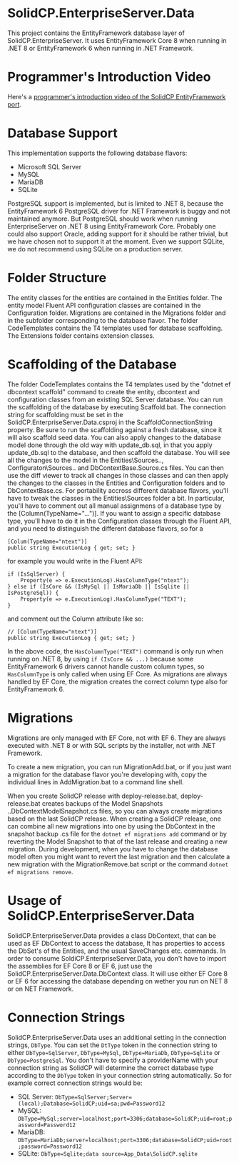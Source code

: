 ﻿# SolidCP.EnterpriseServer.Data
This project contains the EntityFramework database layer of SolidCP.EnterpriseServer. It uses EntityFramework Core 8 when running in .NET 8 or EntityFramework 6 when running in .NET Framework.

# Programmer's Introduction Video
Here's a [programmer's introduction video of the SolidCP EntityFramework port](https://youtu.be/fRJz-iDz4_s).

# Database Support
This implementation supports the following database flavors:

- Microsoft SQL Server
- MySQL
- MariaDB
- SQLite

PostgreSQL support is implemented, but is limited to .NET 8, because the EntityFramework 6 PostgreSQL driver for .NET Framework is buggy and not maintained anymore. But PostgreSQL should work when running EnterpriseServer on .NET 8 using EntityFramework Core.
Probably one could also support Oracle, adding support for it should be rather trivial, but we have chosen not to support it at the moment.
Even we support SQLite, we do not recommend using SQLite on a production server.

# Folder Structure
The entity classes for the entities are contained in the Entities folder. The entity model Fluent API configuration classes are contained in the Configuration folder. Migrations are contained in the Migrations folder and in the subfolder
corresponding to the database flavor. The folder CodeTemplates contains the T4 templates used for database scaffolding.
The Extensions folder contains extension classes.

# Scaffolding of the Database
The folder CodeTemplates contains the T4 templates used by the "dotnet ef dbcontext scaffold" command to create the
entity, dbcontext and configuration classes from an existing SQL Server database. You can run the scaffolding of the database by executing Scaffold.bat. The connection string for scaffolding must be set in the
SolidCP.EnterpriseServer.Data.csproj in the ScaffoldConnectionString property. Be sure to run the scaffolding against a
fresh database, since it will also scaffold seed data.
You can also apply changes to the database model done through the old way with update_db.sql, in that you apply
update_db.sql to the database, and then scaffold the database. You will see all the changes to the model in the
Entities\Sources\.., Configuraton\Sources\.. and DbContextBase.Source.cs files. You can then use the diff viewer
to track all changes in those classes and can then apply the changes to the classes in the Entities and Configuration
folders and to DbContextBase.cs.
For portability accross different database flavors, you'll have to tweak the classes in the Entities\Sources folder a
bit. In particular, you'll have to comment out all manual assignmens of a database type by the
[Column(TypeName="...")]. If you want to assign a specific database type, you'll have to do it in the Configuration
classes through the Fluent API, and you need to distinguish the different database flavors, so for a
```
[Colum(TypeName="ntext")]
public string ExecutionLog { get; set; }
```
for example you would write in the Fluent API:
```
if (IsSqlServer) {
    Property(e => e.ExecutionLog).HasColumnType("ntext");
} else if (IsCore && (IsMySql || IsMariaDb || IsSqlite || IsPostgreSql)) {
    Property(e => e.ExecutionLog).HasColumnType("TEXT");
}
```
and comment out the Column attribute like so:
```
// [Colum(TypeName="ntext")]
public string ExecutionLog { get; set; }
```

In the above code, the `HasColumnType("TEXT")` command is only run when running on .NET 8, by using `if (IsCore && ...)` because some EntityFramework 6 drivers cannot handle custom column types, so `HasColumnType` is only called when using EF Core. As migrations are always handled by EF Core, the migration creates the correct column type also for EntityFramework 6.

# Migrations
Migrations are only managed with EF Core, not with EF 6. They are always executed with .NET 8 or with SQL scripts by the installer, not with .NET Framework.

To create a new migration, you can run MigrationAdd.bat, or if you just want a migration for the database flavor
you're developing with, copy the individual lines in AddMigration.bat to a command line shell.

When you create SolidCP release with deploy-release.bat, deploy-release.bat creates backups of the Model Snapshots
..DbContextModelSnapshot.cs files, so you can always create migrations based on the last SolidCP release. When
creating a SolidCP release, one can combine all new migrations into one by using the DbContext in the snapshot backup .cs file for the `dotnet ef migrations add` command or by reverting the Model Snapshot to that of the last release and creating a new migration. During development, when you have to change the database model often you might want to revert the last migration and then calculate a new migration with the MigrationRemove.bat script or the command `dotnet ef migrations remove`.

# Usage of SolidCP.EnterpriseServer.Data
SolidCP.EnterpriseServer.Data provides a class DbContext, that can be used as EF DbContext to access the database,
It has properties to access the DbSet's of the Entities, and the usual SaveChanges etc. commands. In order to
consume SoldiCP.EnterpriseServer.Data, you don't have to import the assemblies for EF Core 8 or EF 6, just use the
SolidCP.EnterpriseServer.Data.DbContext class. It will use either EF Core 8 or EF 6 for accessing the database
depending on wether you run on NET 8 or on NET Framework.

# Connection Strings
SolidCP.EnterpriseServer.Data uses an additional setting in the connection strings, `DbType`. You can set the
`DtType` token in the connection string to either `DbType=SqlServer`, `DbType=MySql`, `DbType=MariaDb`,
`DbType=Sqlite` or `DbType=PostgreSql`. You don't have to specify a providerName with your connection string as SolidCP will determine
the correct database type according to the `DbType` token in your connection string automatically. So for
example correct connection strings would be:

- SQL Server: `DbType=SqlServer;Server=(local);Database=SolidCP;uid=sa;pwd=Password12`
- MySQL: `DbType=MySql;server=localhost;port=3306;database=SolidCP;uid=root;password=Password12`
- MariaDB: `DbType=MariaDb;server=localhost;port=3306;database=SolidCP;uid=root;password=Password12`
- SQLite: `DbType=Sqlite;data source=App_Data\SolidCP.sqlite`